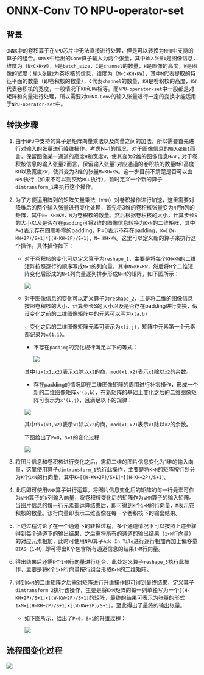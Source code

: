 # **ONNX-Conv  TO  NPU-operator-set**

## 背景

`ONNX`中的卷积算子在`NPU`芯片中无法直接进行处理，但是可以转换为`NPU`中支持的算子的组合。`ONNX`中给出的`Conv`算子输入为两个张量，其中`输入张量1`是图像信息，维度为（`N×C×H×W`），`N`是`batch_size`，`C`是`channel`的数量，`H`是图像的高度，`W`是图像的宽度；`输入张量2`为卷积核的信息，维度为（`M×C×KH×KW`），其中`M`代表提取的特征平面的数量（即卷积核的数量），`C`代表`channel`的数量，`KH`是卷积核的高度，`KW`代表卷积核的宽度，一般情况下`KH`和`KW`相等。而`NPU-operator-set`中一般都是对矩阵和向量进行处理，所以需要对`ONNX-Conv`的输入张量进行一定的变换才能适用于`NPU-operator-set`中。

## **转换步骤**

1. 由于`NPU`中支持的算子是矩阵向量乘法以及向量之间的加法，所以需要首先进行对输入的张量进行降维操作。考虑N=1的情况，对于图像信息的`输入张量1`而言，保留图像某一通道的高度`H`和宽度`W`，使其变为2维的图像信息`H×W`；对于卷积核信息的输入张量2而言，保留输入张量1对应通道的卷积核的数量`M`和高度`KH`以及宽度`KW`，使其变为3维的张量`M×KH×KW`。这一步目前不清楚是否可以由`NPU`执行（如果不可以则交给`MCU`执行），暂时定义一个新的算子`dimtransform_1`来执行这个操作。

2. 为了方便运用阵列的矩阵矢量乘法（`VMM`）对卷积操作进行加速，这里需要对降维后的两个输入张量进行变化处理，首先将3维的卷积核张量变为`N`行`M`列的矩阵，其中`N= KH×KW`，`M`为卷积核的数量。然后根据卷积核的大小，计算步长`S`的大小以及是否存在`padding`可将2维的图像信息转换为`K×N`的二维矩阵，其中`P=1`表示存在四周补零的padding，P=0表示不存在padding，`K=[(W-KW+2P)/S+1]*[(H-KH+2P)/S+1]`，`N= KH×KW`。这里可以定义新的算子来执行这个操作。具体操作如下：

   - 对于卷积核的变化可以定义算子为`reshape_1`，主要是将每个`KH×KW`的二维矩阵按照逐行的顺序写成`N×1`的列向量，其中`N=KH×KW`，然后将`M`个二维矩阵变化后形成的`N×1`列向量逐列排步形成`N×M`的矩阵，如下图所示：

     ![](https://github.com/RH-YU/learning_notes_test/raw/master/kernel_transform.png)

   - 对于图像信息的变化可以定义算子为`reshape_2`，主是将二维的图像信息按照卷积核的大小，计算步长S的大小以及是否存在padding进行变换，假设变化之前的二维图像矩阵中的元素可以写为`x(a,b)`

     ，变化之后的二维图像矩阵元素可表示为`x(i,j)`，矩阵中元素第一个元素都记录为`x(1,1)`。

     - 不存在`padding`的变化规律满足以下的等式：

       ![](https://github.com/RH-YU/learning_notes_test/raw/master/formulaf.PNG)
     
     其中`fix(x1,x2)`表示`x1`除以`x2`的商，`mod(x1,x2)`表示`x1`除以`x2`的余数。
     
     - 存在padding的情况即在二维图像矩阵的周围进行补零操作，形成一个新的二维图像矩阵`x'(a,b)`，在新矩阵的基础上变化之后的二维图像矩阵可表示为`x'(i,j)`，且满足以下的规律：
     
     
     ![](https://github.com/RH-YU/learning_notes_test/raw/master/formulas.PNG)
     
     其中`fix(x1,x2)`表示`x1`除以`x2`的商，`mod(x1,x2)`表示`x1`除以`x2`的余数。
     
     下图给出了`P=0`，`S=1`的变化过程：
     
     ![](https://github.com/RH-YU/learning_notes_test/raw/master/graph_transform.png)

3. 将图片信息和卷积核进行变化之后，需将二维的图片信息变化为1维的输入向量，这里使用算子`dimtransform_1`执行此操作，主要是将`K×N`的矩阵按行划分为`K`个`1×N`的行向量，其中`K=[(W-KW+2P)/S+1]*[(H-KH+2P)/S+1]`。

4. 此后即可使用`VMM`算子进行运算。将图片信息变化后的矩阵的每一行元素可作为`VMM`算子的`N`列输入向量，将卷积核变化后的矩阵作为`VMM`算子的输入矩阵。当图片信息的每一行元素都运算结束后，即可得到`K`个`1×M`的行向量，`M`表示卷积核的数量。该行向量即表示二维图像在每一个卷积核下的输出结果。

5. 上述过程讨论了在一个通道下的转换过程，多个通道情况下可以按照上述步骤得到每个通道下的输出结果，之后需将所有的通道的输出结果（`1×M`行向量）的对应元素相加，此时可使用`NPU`算子`Add In Tile`进行逐行相加再加上偏移量`BIAS`（`1×M`）即可得出K个包含所有通道信息的结果`1×M`行向量。

6. 得出结果后还需`K`个`1×M`行向量进行组合，此处定义算子`reshape_3`执行此操作，主要是将`K`个`1×M`行向量按行组合形成`K×M`的二维矩阵。

7. 得到`K×M`的二维矩阵之后需对矩阵进行升维操作即可得到最终结果，定义算子`dimtransform_2`执行该操作，主要是将`K×M`矩阵的每一列单独写为一个`[(H-KH+2P)/S+1]×[(W-KW+2P)/S+1]`的矩阵，最终的结果可表示为张量的形式`1×M×[(H-KH+2P)/S+1]×[(W-KW+2P)/S+1]`，至此得出了最终的输出张量。

   - 如下图所示，给出了`P=0`，`S=1`的升维过程：

     ![](https://github.com/RH-YU/learning_notes_test/raw/master/dimincrement.png)

## 流程图变化过程

![](https://github.com/RH-YU/learning_notes_test/raw/master/ONNX-NPU.jpg)
